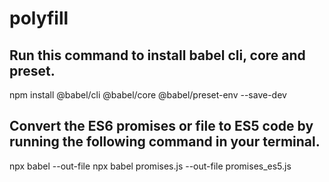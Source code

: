 # polyfill



## Run this command to install babel cli, core and preset.

npm install @babel/cli @babel/core @babel/preset-env --save-dev


## Convert the ES6 promises or file to ES5 code by running the following command in your terminal.

npx babel <ES6 code file name> --out-file <ES5 code file name>
npx babel promises.js --out-file promises_es5.js



